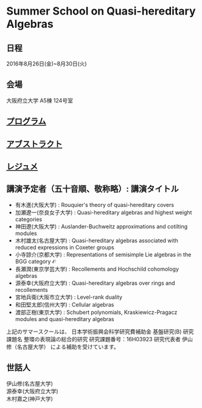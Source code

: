 # Summer School on Quasi-hereditary Algebras

## 日程
2016年8月26日(金)~8月30日(火)

## 会場
大阪府立大学 A5棟 124号室

## [プログラム](program)
## [アブストラクト](abstract)
## [レジュメ](resume/index)
## 講演予定者（五十音順、敬称略）: 講演タイトル
- 有木進(大阪大学) : Rouquier's theory of quasi-hereditary covers  
- 加瀬遼一(奈良女子大学) : Quasi-hereditary algebras and highest weight categories  
- 神田遼(大阪大学) : Auslander-Buchweitz approximations and cotilting modules  
- 木村雄太(名古屋大学) : Quasi-hereditary algebras associated with reduced expressions in Coxeter groups  
- 小寺諒介(京都大学) : Representations of semisimple Lie algebras in the BGG category $\mathcal{O}$
- 長瀬潤(東京学芸大学) : Recollements and Hochschild cohomology algebras  
- 源泰幸(大阪府立大学) : Quasi-hereditary algebras over rings and recollements  
- 宮地兵衛(大阪市立大学) : Level-rank duality  
- 和田堅太郎(信州大学) : Cellular algebras  
- 渡部正樹(東京大学) : Schubert polynomials, Kraskiewicz-Pragacz modules and quasi-hereditary algebras

上記のサマースクールは、
日本学術振興会科学研究費補助金 基盤研究(B)
 研究課題名 整環の表現論の総合的研究
 研究課題番号：16H03923
 研究代表者 伊山 修（名古屋大学）
による補助を受けています。

## 世話人
伊山修(名古屋大学)  
源泰幸(大阪府立大学)  
木村嘉之(神戸大学)
